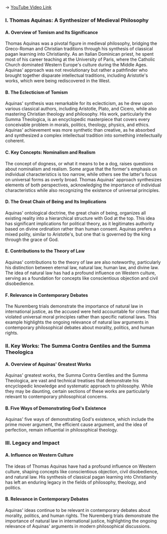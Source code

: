 -> [YouTube Video Link](https://www.youtube.com/watch?v=sKfn_wuO_mI&list=PL30RAv-0lkxGh5iMfRmZV8wEVeN50K06X&index=10&pp=iAQB)

### I. Thomas Aquinas: A Synthesizer of Medieval Philosophy
#### A. Overview of Tomism and Its Significance

Thomas Aquinas was a pivotal figure in medieval philosophy, bridging the Greco-Roman and Christian traditions through his synthesis of classical pagan learning into Christianity. As an Italian Dominican priest, he spent most of his career teaching at the University of Paris, where the Catholic Church dominated Western Europe's culture during the Middle Ages. Aquinas' approach was not revolutionary but rather a pathfinder who brought together disparate intellectual traditions, including Aristotle's works, which were being rediscovered in the West.

#### B. The Eclecticism of Tomism

Aquinas' synthesis was remarkable for its eclecticism, as he drew upon various classical authors, including Aristotle, Plato, and Cicero, while also mastering Christian theology and philosophy. His work, particularly the Summa Theologica, is an encyclopedic masterpiece that covers every conceivable problem in morals, politics, theology, physics, and ethics. Aquinas' achievement was more synthetic than creative, as he absorbed and synthesized a complex intellectual tradition into something intellectually coherent.

#### C. Key Concepts: Nominalism and Realism

The concept of dogness, or what it means to be a dog, raises questions about nominalism and realism. Some argue that the former's emphasis on individual characteristics is too narrow, while others see the latter's focus on universal forms as overly broad. Thomas Aquinas' approach synthesizes elements of both perspectives, acknowledging the importance of individual characteristics while also recognizing the existence of universal principles.

#### D. The Great Chain of Being and Its Implications

Aquinas' ontological doctrine, the great chain of being, organizes all existing reality into a hierarchical structure with God at the top. This idea has significant implications for political theory, as it legitimates authority based on divine ordination rather than human consent. Aquinas prefers a mixed polity, similar to Aristotle's, but one that is governed by the king through the grace of God.

#### E. Contributions to the Theory of Law

Aquinas' contributions to the theory of law are also noteworthy, particularly his distinction between eternal law, natural law, human law, and divine law. The idea of natural law has had a profound influence on Western culture, serving as a foundation for concepts like conscientious objection and civil disobedience.

#### F. Relevance in Contemporary Debates

The Nuremberg trials demonstrate the importance of natural law in international justice, as the accused were held accountable for crimes that violated universal moral principles rather than specific national laws. This example highlights the ongoing relevance of natural law arguments in contemporary philosophical debates about morality, politics, and human rights.

### II. Key Works: The Summa Contra Gentiles and the Summa Theologica
#### A. Overview of Aquinas' Greatest Works

Aquinas' greatest works, the Summa Contra Gentiles and the Summa Theologica, are vast and technical treatises that demonstrate his encyclopedic knowledge and systematic approach to philosophy. While they may be daunting, certain sections of these works are particularly relevant to contemporary philosophical concerns.

#### B. Five Ways of Demonstrating God's Existence

Aquinas' five ways of demonstrating God's existence, which include the prime mover argument, the efficient cause argument, and the idea of perfection, remain influential in philosophical theology.

### III. Legacy and Impact
#### A. Influence on Western Culture

The ideas of Thomas Aquinas have had a profound influence on Western culture, shaping concepts like conscientious objection, civil disobedience, and natural law. His synthesis of classical pagan learning into Christianity has left an enduring legacy in the fields of philosophy, theology, and politics.

#### B. Relevance in Contemporary Debates

Aquinas' ideas continue to be relevant in contemporary debates about morality, politics, and human rights. The Nuremberg trials demonstrate the importance of natural law in international justice, highlighting the ongoing relevance of Aquinas' arguments in modern philosophical discussions.
